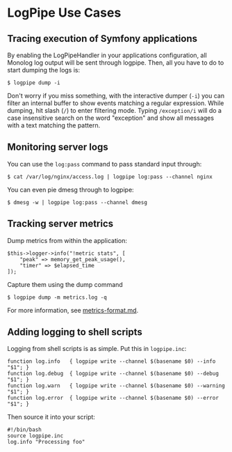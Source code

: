 LogPipe Use Cases
=================

## Tracing execution of Symfony applications

By enabling the LogPipeHandler in your applications configuration, all Monolog
log output will be sent through logpipe. Then, all you have to do to start
dumping the logs is:

    $ logpipe dump -i

Don't worry if you miss something, with the interactive dumper (`-i`) you can filter
an internal buffer to show events matching a regular expression. While dumping, hit
slash (`/`) to enter filtering mode. Typing `/exception/i` will do a case insensitive
search on the word "exception" and show all messages with a text matching the pattern.


## Monitoring server logs

You can use the `log:pass` command to pass standard input through:

    $ cat /var/log/nginx/access.log | logpipe log:pass --channel nginx

You can even pie dmesg through to logpipe:

    $ dmesg -w | logpipe log:pass --channel dmesg


## Tracking server metrics

Dump metrics from within the application:

    $this->logger->info("!metric stats", [
        "peak" => memory_get_peak_usage(),
        "timer" => $elapsed_time
    ]);

Capture them using the dump command

    $ logpipe dump -m metrics.log -q
    
For more information, see [metrics-format.md](metrics-format.md).

## Adding logging to shell scripts

Logging from shell scripts is as simple. Put this in `logpipe.inc`:

    function log.info   { logpipe write --channel $(basename $0) --info    "$1"; }
    function log.debug  { logpipe write --channel $(basename $0) --debug   "$1"; }
    function log.warn   { logpipe write --channel $(basename $0) --warning "$1"; }
    function log.error  { logpipe write --channel $(basename $0) --error   "$1"; }

Then source it into your script:

    #!/bin/bash
    source logpipe.inc
    log.info "Processing foo"
    
